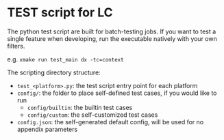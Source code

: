 # TEST script for LC

The python test script are built for batch-testing jobs. If you want to test a single feature when developing, run the executable natively with your own filters.

e.g. `xmake run test_main dx -tc=context`

The scripting directory structure:

- `test_<platform>.py`: the test script entry point for each platform
- `config/`: the folder to place self-defined test cases, if you would like to run 
  - `config/builtin`: the builtin test cases
  - `config/custom`: the self-customized test cases
- `config.json`: the self-generated default config, will be used for no appendix parameters

